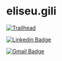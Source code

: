 # eliseu.gili
<!--[![Trailhead badge](https://trailblazer.me/profilephoto/7291I0000019lbG/F)](https://trailblazer.me/id/eliseugili)
-->

[![Trailhead](https://img.shields.io/badge/Trailhead-blue.svg)](https://trailblazer.me/id/eliseugili)



[![Linkedin Badge](https://img.shields.io/badge/-LinkedIn-blue?style=for-the-badge&logo=Linkedin&logoColor=white&link=https:https://www.linkedin.com/in/eliseu-pereira-gili-a5a6b1210/)](https://www.linkedin.com/in/eliseu-pereira-gili-a5a6b1210/)


[![Gmail Badge](https://img.shields.io/badge/-Gmail-c14438?style=for-the-badge&logo=Gmail&logoColor=white&link=mailto:e.gili.mfp@gmail.com)](mailto:e.gili.mfp@gmail.com)
